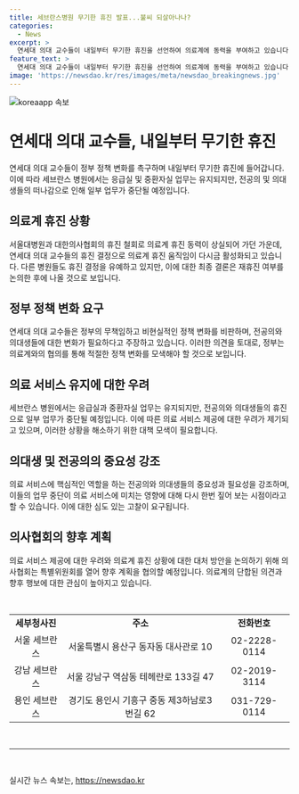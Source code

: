 ```yaml
---
title: 세브란스병원 무기한 휴진 발표...불씨 되살아나나?
categories:
  - News
excerpt: >
  연세대 의대 교수들이 내일부터 무기한 휴진을 선언하여 의료계에 동력을 부여하고 있습니다. 이는 전공의와 의대생들을 떠나게 한 정부의 정책 변화를 비판하고 있는 결정으로, 서울 세브란스와 강남·용인 세브란스 교수들이 응급실과 중환자실 업무만 유지하면서 청진기를 내려놓을 예정입니다. 의료계 휴진 동력이 상실되었던 상황에서 연세대 의대 교수들의 결정으로 다시 변곡점을 맞았으며, 기타 병원과 의대 교수들의 휴진 결정을 유예하는 분석이 나오고 있습니다. 뿐만 아니라, 아산병원과 울산의대 교수들도 휴진 계획을 유지할 방침이며, 의사협회 역시 재휴진 여부를 논의할 예정입니다.
feature_text: >
  연세대 의대 교수들이 내일부터 무기한 휴진을 선언하여 의료계에 동력을 부여하고 있습니다. 이는 전공의와 의대생들을 떠나게 한 정부의 정책 변화를 비판하고 있는 결정으로, 서울 세브란스와 강남·용인 세브란스 교수들이 응급실과 중환자실 업무만 유지하면서 청진기를 내려놓을 예정입니다. 의료계 휴진 동력이 상실되었던 상황에서 연세대 의대 교수들의 결정으로 다시 변곡점을 맞았으며, 기타 병원과 의대 교수들의 휴진 결정을 유예하는 분석이 나오고 있습니다. 뿐만 아니라, 아산병원과 울산의대 교수들도 휴진 계획을 유지할 방침이며, 의사협회 역시 재휴진 여부를 논의할 예정입니다.
image: 'https://newsdao.kr/res/images/meta/newsdao_breakingnews.jpg'
---
```


<p><img src="https://newsdao.kr/res/images/meta/newsdao_breakingnews.jpg" alt="koreaapp 속보" /></p>

<h1>연세대 의대 교수들, 내일부터 무기한 휴진</h1>

<p data-ke-size="size16">연세대 의대 교수들이 정부 정책 변화를 촉구하며 내일부터 무기한 휴진에 들어갑니다. 이에 따라 세브란스 병원에서는 응급실 및 중환자실 업무는 유지되지만, 전공의 및 의대생들의 떠나감으로 인해 일부 업무가 중단될 예정입니다.</p>

<h2 data-ke-size="size26">의료계 휴진 상황</h2>

<p data-ke-size="size16">서울대병원과 대한의사협회의 휴진 철회로 의료계 휴진 동력이 상실되어 가던 가운데, 연세대 의대 교수들의 휴진 결정으로 의료계 휴진 움직임이 다시금 활성화되고 있습니다. 다른 병원들도 휴진 결정을 유예하고 있지만, 이에 대한 최종 결론은 재휴진 여부를 논의한 후에 나올 것으로 보입니다.</p>

<h2 data-ke-size="size26">정부 정책 변화 요구</h2>

<p data-ke-size="size16">연세대 의대 교수들은 정부의 무책임하고 비현실적인 정책 변화를 비판하며, 전공의와 의대생들에 대한 변화가 필요하다고 주장하고 있습니다. 이러한 의견을 토대로, 정부는 의료계와의 협의를 통해 적절한 정책 변화를 모색해야 할 것으로 보입니다.</p>

<h2 data-ke-size="size26">의료 서비스 유지에 대한 우려</h2>

<p data-ke-size="size16">세브란스 병원에서는 응급실과 중환자실 업무는 유지되지만, 전공의와 의대생들의 휴진으로 일부 업무가 중단될 예정입니다. 이에 따른 의료 서비스 제공에 대한 우려가 제기되고 있으며, 이러한 상황을 해소하기 위한 대책 모색이 필요합니다.</p>

<h2 data-ke-size="size26">의대생 및 전공의의 중요성 강조</h2>

<p data-ke-size="size16">의료 서비스에 핵심적인 역할을 하는 전공의와 의대생들의 중요성과 필요성을 강조하며, 이들의 업무 중단이 의료 서비스에 미치는 영향에 대해 다시 한번 짚어 보는 시점이라고 할 수 있습니다. 이에 대한 심도 있는 고찰이 요구됩니다.</p>

<h2 data-ke-size="size26">의사협회의 향후 계획</h2>

<p data-ke-size="size16">의료 서비스 제공에 대한 우려와 의료계 휴진 상황에 대한 대처 방안을 논의하기 위해 의사협회는 특별위원회를 열어 향후 계획을 협의할 예정입니다. 의료계의 단합된 의견과 향후 행보에 대한 관심이 높아지고 있습니다.</p>

<p data-ke-size="size16">&nbsp;</p>

<table>
  <tbody>
    <tr>
      <td style="text-align: center; height: 17px;"><b>세부청사진</b></td>
      <td style="text-align: center; height: 17px;"><b>주소</b></td>
      <td style="text-align: center; height: 17px;"><b>전화번호</b></td>
    </tr>
    <tr>
      <td style="text-align: center; height: 17px;">서울 세브란스</td>
      <td style="text-align: center; height: 17px;">서울특별시 용산구 동자동 대사관로 10</td>
      <td style="text-align: center; height: 17px;">02-2228-0114</td>
    </tr>
    <tr>
      <td style="text-align: center; height: 17px;">강남 세브란스</td>
      <td style="text-align: center; height: 17px;">서울 강남구 역삼동 테헤란로 133길 47</td>
      <td style="text-align: center; height: 17px;">02-2019-3114</td>
    </tr>
    <tr>
      <td style="text-align: center; height: 17px;">용인 세브란스</td>
      <td style="text-align: center; height: 17px;">경기도 용인시 기흥구 중동 제3하남로3번길 62</td>
      <td style="text-align: center; height: 17px;">031-729-0114</td>
    </tr>
  </tbody>
</table>

<p data-ke-size="size16">&nbsp;</p>

<hr>

<p data-ke-size="size16">&nbsp;</p>
실시간 뉴스 속보는, <a href="https://newsdao.kr" rel="dofollow">https://newsdao.kr</a>



